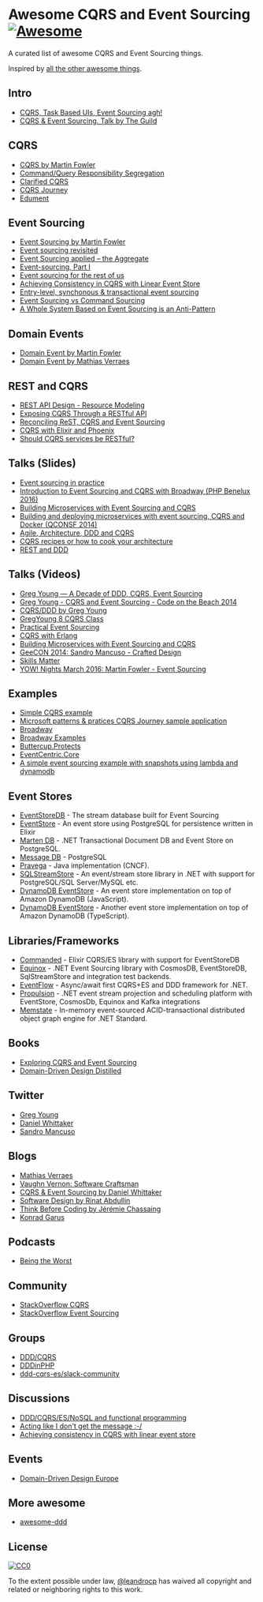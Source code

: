 # Awesome CQRS and Event Sourcing [![Awesome](https://cdn.rawgit.com/sindresorhus/awesome/d7305f38d29fed78fa85652e3a63e154dd8e8829/media/badge.svg)](https://github.com/sindresorhus/awesome)

A curated list of awesome CQRS and Event Sourcing things.

Inspired by [all the other awesome things](https://github.com/bayandin/awesome-awesomeness).

## Intro

- [CQRS, Task Based UIs, Event Sourcing agh!](http://codebetter.com/gregyoung/2010/02/16/cqrs-task-based-uis-event-sourcing-agh/)
- [CQRS & Event Sourcing. Talk by The Guild](https://speakerdeck.com/theguildconf/cqrs-and-event-sourcing)

## CQRS

- [CQRS by Martin Fowler](http://martinfowler.com/bliki/CQRS.html)
- [Command/Query Responsibility Segregation](https://gnugat.github.io/2015/08/25/cqrs.html)
- [Clarified CQRS](http://udidahan.com/2009/12/09/clarified-cqrs/)
- [CQRS Journey](http://cqrsjourney.github.io/)
- [Edument](http://cqrs.nu/)

## Event Sourcing

- [Event Sourcing by Martin Fowler](http://martinfowler.com/eaaDev/EventSourcing.html)
- [Event sourcing revisited](https://lostechies.com/gabrielschenker/2015/05/26/event-sourcing-revisited/)
- [Event Sourcing applied – the Aggregate](https://lostechies.com/gabrielschenker/2015/06/06/event-sourcing-applied-the-aggregate/)
- [Event-sourcing, Part I](http://karmajunkie.com/blog/2012/05/05/event-sourcing/)
- [Event sourcing for the rest of us](http://tojans.me/blog/2013/07/28/event-sourcing-for-the-rest-of-us/)
- [Achieving Consistency in CQRS with Linear Event Store](http://squirrel.pl/blog/2015/09/14/achieving-consistency-in-cqrs-with-linear-event-store/)
- [Entry-level, synchonous & transactional event sourcing](https://softwaremill.com/entry-level-event-sourcing/)
- [Event Sourcing vs Command Sourcing](http://thinkbeforecoding.com/post/2013/07/28/Event-Sourcing-vs-Command-Sourcing)
- [A Whole System Based on Event Sourcing is an Anti-Pattern](https://www.infoq.com/news/2016/04/event-sourcing-anti-pattern)

## Domain Events

- [Domain Event by Martin Fowler](http://www.martinfowler.com/eaaDev/DomainEvent.html)
- [Domain Event by Mathias Verraes](http://verraes.net/2014/11/domain-events/)

## REST and CQRS

- [REST API Design - Resource Modeling](https://www.thoughtworks.com/insights/blog/rest-api-design-resource-modeling)
- [Exposing CQRS Through a RESTful API](https://www.infoq.com/articles/rest-api-on-cqrs)
- [Reconciling ReST, CQRS and Event Sourcing](http://graemef.com/blog/2012/09/02/Reconciling-ReST-and-CQRS/)
- [CQRS with Elixir and Phoenix](http://jfcloutier.github.io/jekyll/update/2015/11/04/cqrs_elixir_phoenix.html)
- [Should CQRS services be RESTful?](https://groups.google.com/forum/#!topic/dddcqrs/YdTAIcGMXFI%5B1-25%5D)

## Talks (Slides)

- [Event sourcing in practice](http://ookami86.github.io/event-sourcing-in-practice/#title.md)
- [Introduction to Event Sourcing and CQRS with Broadway (PHP Benelux 2016)](https://speakerdeck.com/simensen/introduction-to-event-sourcing-and-cqrs-with-broadway-php-benelux-2016)
- [Building Microservices with Event Sourcing and CQRS](http://www.slideshare.net/mploed/building-microservices-with-event-sourcing-and-cqrs)
- [Building and deploying microservices with event sourcing, CQRS and Docker (QCONSF 2014)](http://pt.slideshare.net/chris.e.richardson/building-and-deploying-microservices-with-event-sourcing-cqrs-and-docker-qconsf-2014)
- [Agile, Architecture, DDD and CQRS](http://www.slideshare.net/jeppec/agile-ddd-cqrs)
- [CQRS recipes or how to cook your architecture](http://www.slideshare.net/tjaskula/cqr-sv2)
- [REST and DDD](https://skillsmatter.com/skillscasts/2325-rest-and-ddd)

## Talks (Videos)

- [Greg Young — A Decade of DDD, CQRS, Event Sourcing](https://www.youtube.com/watch?v=LDW0QWie21s)
- [Greg Young - CQRS and Event Sourcing - Code on the Beach 2014](https://www.youtube.com/watch?v=JHGkaShoyNs)
- [CQRS/DDD by Greg Young](https://www.youtube.com/watch?v=KXqrBySgX-s)
- [GregYoung 8 CQRS Class](https://www.youtube.com/watch?v=whCk1Q87_ZI)
- [Practical Event Sourcing](http://verraes.net/2014/03/practical-event-sourcing/)
- [CQRS with Erlang](https://www.infoq.com/presentations/cqrs-erlang)
- [Building Microservices with Event Sourcing and CQRS](https://www.infoq.com/presentations/microservices-event-sourcing-cqrs)
- [GeeCON 2014: Sandro Mancuso - Crafted Design](https://vimeo.com/101106002)
- [Skills Matter](https://skillsmatter.com/)
- [YOW! Nights March 2016: Martin Fowler - Event Sourcing](https://www.youtube.com/watch?v=aweV9FLTZkU)

## Examples

- [Simple CQRS example](https://github.com/gregoryyoung/m-r)
- [Microsoft patterns & pratices CQRS Journey sample application](https://github.com/mspnp/cqrs-journey)
- [Broadway](http://labs.qandidate.com/blog/2014/08/26/broadway-our-cqrs-es-framework-open-sourced/)
- [Broadway Examples](https://github.com/qandidate-labs/broadway/tree/master/examples)
- [Buttercup.Protects](http://buttercup-php.github.io/protects/)
- [EventCentric.Core](https://github.com/event-centric/EventCentric.Core)
- [A simple event sourcing example with snapshots using lambda and dynamodb](https://theburningmonk.com/2019/08/a-simple-event-sourcing-example-with-snapshots-using-lambda-and-dynamodb/)

## Event Stores

- [EventStoreDB](http://geteventstore.com/) - The stream database built for Event Sourcing
- [EventStore](https://github.com/slashdotdash/eventstore) - An event store using PostgreSQL for persistence written in Elixir
- [Marten DB](https://martendb.io) - .NET Transactional Document DB and Event Store on PostgreSQL.
- [Message DB](http://docs.eventide-project.org/user-guide/message-db/) - PostgreSQL
- [Pravega](https://pravega.io) - Java implementation (CNCF).
- [SQLStreamStore](https://github.com/SqlStreamStore/) - An event/stream store library in .NET with support for PostgreSQL/SQL Server/MySQL etc.
- [DynamoDB EventStore](https://github.com/bakerface/dynamodb-event-store#readme) - An event store implementation on top of Amazon DynamoDB (JavaScript).
- [DynamoDB EventStore](https://github.com/domagojk/beenion/blob/rater/databases/eventstore/dynamoDbEventStore.ts) - Another event store implementation on top of Amazon DynamoDB (TypeScript).

## Libraries/Frameworks

- [Commanded](https://hex.pm/packages/commanded) - Elixir CQRS/ES library with support for EventStoreDB
- [Equinox](https://github.com/jet/equinox) - .NET Event Sourcing library with CosmosDB, EventStoreDB, SqlStreamStore and integration test backends.
- [EventFlow](https://github.com/eventflow/EventFlow) - Async/await first CQRS+ES and DDD framework for .NET.
- [Propulsion](https://github.com/jet/propulsion) - .NET event stream projection and scheduling platform with EventStore, CosmosDb, Equinox and Kafka integrations
- [Memstate](https://github.com/DevrexLabs/memstate) - In-memory event-sourced ACID-transactional distributed object graph engine for .NET Standard.

## Books

- [Exploring CQRS and Event Sourcing](https://www.microsoft.com/en-us/download/details.aspx?id=34774)
- [Domain-Driven Design Distilled](http://www.amazon.com/Domain-Driven-Design-Distilled-Vaughn-Vernon/dp/0134434420)

## Twitter

- [Greg Young](https://twitter.com/gregyoung)
- [Daniel Whittaker](https://twitter.com/codescribler)
- [Sandro Mancuso](https://twitter.com/sandromancuso)

## Blogs

- [Mathias Verraes](http://verraes.net/)
- [Vaughn Vernon: Software Craftsman](https://vaughnvernon.co/)
- [CQRS & Event Sourcing by Daniel Whittaker](http://danielwhittaker.me/)
- [Software Design by Rinat Abdullin](https://abdullin.com/)
- [Think Before Coding by Jérémie Chassaing](http://thinkbeforecoding.com/)
- [Konrad Garus](http://squirrel.pl/blog/tag/cqrs/)

## Podcasts

- [Being the Worst](http://www.beingtheworst.com/)

## Community

- [StackOverflow CQRS](http://stackoverflow.com/questions/tagged/cqrs)
- [StackOverflow Event Sourcing](http://stackoverflow.com/questions/tagged/event-sourcing)

## Groups

- [DDD/CQRS](https://groups.google.com/forum/#!forum/dddcqrs)
- [DDDinPHP](https://groups.google.com/forum/#!forum/dddinphp)
- [ddd-cqrs-es/slack-community](https://github.com/ddd-cqrs-es/slack-community)

## Discussions

- [DDD/CQRS/ES/NoSQL and functional programming](http://elixirforum.com/t/ddd-cqrs-es-nosql-and-functional-programming/519)
- [Acting like I don't get the message :-/](https://groups.google.com/d/msg/dddcqrs/5LllWF5ZVLw/TlJ86khgTaYJ)
- [Achieving consistency in CQRS with linear event store](https://www.reddit.com/r/programming/comments/3l0hp1/achieving_consistency_in_cqrs_with_linear_event/)

## Events

- [Domain-Driven Design Europe](http://dddeurope.com/2017/)

## More awesome

- [awesome-ddd](https://github.com/wkjagt/awesome-ddd)

## License

[![CC0](http://i.creativecommons.org/p/zero/1.0/88x31.png)](http://creativecommons.org/publicdomain/zero/1.0/)

To the extent possible under law, [@leandrocp](https://github.com/leandrocp) has waived all copyright and related or neighboring rights to this work.

